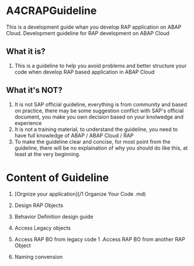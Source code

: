 # A4CRAPGuideline
This is a development guide whan you develop RAP application on ABAP Cloud.
Development guideline for RAP development on ABAP Cloud
## What it is?
1. This is a guideline to help you avoid problems and better structure your code when develop RAP based application in ABAP Cloud



## What it's __NOT__?
1. It is not SAP official guideline, everything is from community and based on practice, there may be some suggestion conflict with SAP's official document, you make you own decision based on your knolwedge and experience
1. It is not a training material, to understand the guideline, you need to have full knowledge of ABAP / ABAP Cloud / RAP
1. To make the guideline clear and concise, for most point from the guideline, there will be no explaination of why you should do like this, at least at the very beginning.


# Content of Guideline
1. [Orgnize your application](/1 Organize Your Code .md)

1. Design RAP Objects
1. Behavior Definition design guide
1. Access Legacy objects
1. Access RAP BO from legacy code
1 .Access RAP BO from another RAP Object
1. Naming convension
